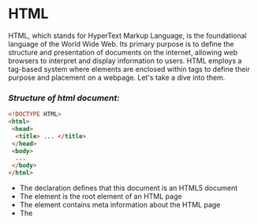 # HTML

HTML, which stands for HyperText Markup Language, is the foundational language of the World Wide Web. Its primary purpose is to define the structure and presentation of documents on the internet, allowing web browsers to interpret and display information to users. HTML employs a tag-based system where elements are enclosed within tags to define their purpose and placement on a webpage. Let's take a dive into them.

### _Structure of html document:_
```html
<!DOCTYPE HTML>
<html>
 <head>
  <title> ... </title>
 </head>
 <body>
  ...
 </body>
</html>
```
* The <!DOCTYPE html> declaration defines that this document is an HTML5 document
* The <html> element is the root element of an HTML page
* The <head> element contains meta information about the HTML page
* The <title> element specifies a title for the HTML page (which is shown in the browser's title bar or in the page's tab)
* The <body> element defines the document's body, and is a container for all the visible contents, such as headings, paragraphs, images, hyperlinks, tables, lists, etc.

## HTML Basic tags

### _Heading_
```html
<h1> Hello world! </h1>
<h2> Hello world! </h2>
<h3> Hello world! </h3>
<h6> Hello world! </h6>
```
### _Paragraph_
```html
<body>
  <p> ... </p>
</body>
```
### _Break_
```html
<p>line with a <br> break. </p>
```
### _HTML links_
```html
<a href="https://www.google.com/">Click here</a>
```
### _HTML Images_
```html
<img src="https://www.tarento.com/images/common/logo.png" alt="Tarento logo">
```
You can also add attributes like height and width.

### _HTML Table_
```html
<table border = 1>
 <tr>
  <th> Sl.no </th>
  <th> Name </th>
  <th> Age </th>
 </tr>
 <tr>
  <td> 1 </td>
  <td> Abi </td>
  <td> 20 </td>
 </tr>
</table>
```
### _HTML List_

#### * Ordered List
```html
<ol>
 <li> Orange </li> 
 <li> Mango </li>
 <li> Apple </li>
</ol>
```
#### * Unordered List
```html
<ul>
 <li> Apple </li>
 <li> Orange </li>
 <li> Mango </li>
</ul>
```
#### * Nested List
```html
<ul>
 <li> Apple </li>
 <li> <ol> Orange </ol>
      <ol> Lemon </ol>
 </li>
 <li> Mango </li>
</ul>
```
### _Form_
```html
   <form>
     <h1>Login Page</h1>
            <label>First Name:</label>
            <input type="text" id="fname" name="fname" placeholder="Eg:John"><br><br>
            <label>Last Name:</label>
            <input type="text" id="lname" name="lname"><br><br>        
            <label>Gender:</label><br>

            <input type="radio" name="gender" value="male" >
            <label>Male</label><br>
            <input type="radio" name="gender" value="female">
            <label>Female</label><br>
            <input type="radio" name="gender" value="others">
            <label>Others</label><br><br>

            <label>Colours you prefer:</label><br>
            <input type="checkbox" name="color" value="red" >
            <label>Red</label><br>
            <input type="checkbox" name="color" value="green">
            <label>Green</label><br>
            <input type="checkbox" name="color" value="yellow">
            <label>Yellow</label><br>
            <input type="checkbox" name="color" value="black">
            <label>Black</label><br>
            <input type="checkbox" name="color" value="blue">
            <label>Blue</label><br>
            <input type="checkbox" name="color" value="white">
            <label>White</label><br><br>

            <label for="favcolor">Select your favorite color:</label>
            <input type="color" id="favcolor" name="favcolor"><br><br>
            <label for="email">Enter your email:</label>
            <input type="email" id="email" name="email"><br><br>
            <label>Userame:</label>
            <input type="text" id="uname" name="uname"><br><br>
            <label>Password:</label>
            <input type="password" id="pwd" name="pwd"><br><br>
            <input type="button" onclick="alert('Hello World!')" value="Click me!">
            <input type="submit" value="Submit">
            <input type="reset" value="Reset">

    </form>
```

# CSS
```css
body{
    font-family:Arial, Helvetica, sans-serif;
    background-image: url("bg.jpg");
    background-image:cover;
    background-position: center;
}

#loginForm{
    background-color: rgb(255, 255, 255);
    max-width:400px;
    margin:50px auto;
    opacity: 0.8;
    border-color: brown;
    border-radius: 8px;
    padding:20px ;
}

h1{
    text-align:center;
    color:#333333;
    
}


label{
   
    color:#555555;
}


input{
    padding:4px;
    margin-top:4px;
    margin-bottom:10px;
    box-sizing: border-box;
    border: 1px solid #ccc;
    border-radius: 4px;
}

input[type="checkbox"] {
    display: inline-block;
    margin-right: 10px;
}


.submitButton, .resetButton{
    background-color: #2b787c;
    color: #fff;
    padding: 10px 15px;
    border-style: dotted;
    border-radius: 4px;
    cursor: pointer;
    font-size: 16px;
}

.submitButton:hover{
    background-color: green;
    color:white;
}
.resetButton:hover{
    background-color:red;
    color:white;
}
```

